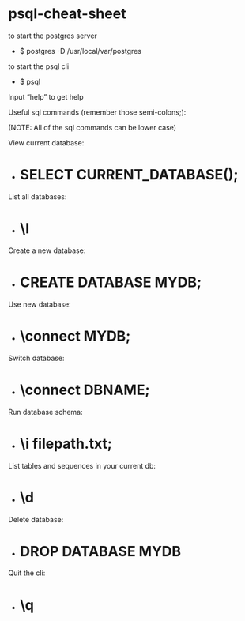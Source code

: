 # psql-cheat-sheet

to start the postgres server
  - $ postgres -D /usr/local/var/postgres

to start the psql cli
  - $ psql

Input “help” to get help

Useful sql commands (remember those semi-colons;):

(NOTE: All of the sql commands can be lower case)

View current database:
  - # SELECT CURRENT_DATABASE();

List all databases:
  - # \l

Create a new database:
  - # CREATE DATABASE MYDB;

Use new database:
  - # \connect MYDB;

Switch database:
  - # \connect DBNAME;

Run database schema:
  - # \i filepath.txt;

List tables and sequences in your current db:
  - # \d

Delete database:
  - # DROP DATABASE MYDB

Quit the cli:
  - # \q
